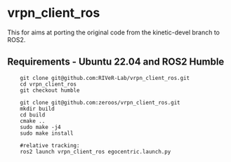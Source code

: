 # vrpn_client_ros
This for aims at porting the original code from the kinetic-devel branch to ROS2.

## Requirements - Ubuntu 22.04 and ROS2 Humble
        git clone git@github.com:RIVeR-Lab/vrpn_client_ros.git
        cd vrpn_client_ros
        git checkout humble

        git clone git@github.com:zeroos/vrpn_client_ros.git
        mkdir build
        cd build
        cmake ..
        sudo make -j4
        sudo make install

        #relative tracking:
        ros2 launch vrpn_client_ros egocentric.launch.py